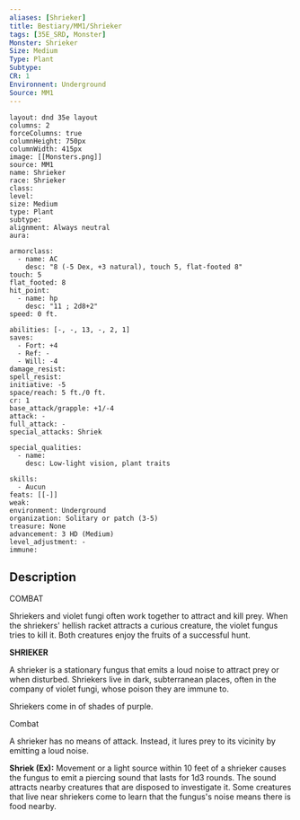 ```yaml
---
aliases: [Shrieker]
title: Bestiary/MM1/Shrieker
tags: [35E_SRD, Monster]
Monster: Shrieker
Size: Medium
Type: Plant
Subtype: 
CR: 1
Environnent: Underground
Source: MM1
---
```


```statblock
layout: dnd 35e layout
columns: 2
forceColumns: true
columnHeight: 750px
columnWidth: 415px
image: [[Monsters.png]]
source: MM1
name: Shrieker
race: Shrieker
class: 
level: 
size: Medium
type: Plant
subtype: 
alignment: Always neutral
aura: 

armorclass:
  - name: AC
    desc: "8 (-5 Dex, +3 natural), touch 5, flat-footed 8"
touch: 5
flat_footed: 8
hit_point:
  - name: hp
    desc: "11 ; 2d8+2"
speed: 0 ft.

abilities: [-, -, 13, -, 2, 1]
saves:
  - Fort: +4
  - Ref: -
  - Will: -4
damage_resist: 
spell_resist: 
initiative: -5
space/reach: 5 ft./0 ft.
cr: 1
base_attack/grapple: +1/-4
attack: -
full_attack: -
special_attacks: Shriek

special_qualities:
  - name: 
    desc: Low-light vision, plant traits

skills:
  - Aucun
feats: [[-]]
weak: 
environment: Underground
organization: Solitary or patch (3-5)
treasure: None
advancement: 3 HD (Medium)
level_adjustment: -
immune: 
```

## Description

<p>COMBAT</p>
<p>Shriekers and violet fungi often work together to attract and kill prey. When the shriekers' hellish racket attracts a curious creature, the violet fungus tries to kill it. Both creatures enjoy the fruits of a successful hunt.</p>
<p>
            <b>SHRIEKER</b>
          </p>
<p>A shrieker is a stationary fungus that emits a loud noise to attract prey or when disturbed. Shriekers live in dark, subterranean places, often in the company of violet fungi, whose poison they are immune to.</p>
<p>Shriekers come in of shades of purple.</p>
<p>Combat</p>
<p>A shrieker has no means of attack. Instead, it lures prey to its vicinity by emitting a loud noise.</p>
<p>
            <b>Shriek (Ex):</b> Movement or a light source within 10 feet of a shrieker causes the fungus to emit a piercing sound that lasts for 1d3 rounds. The sound attracts nearby creatures that are disposed to investigate it. Some creatures that live near shriekers come to learn that the fungus's noise means there is food nearby.</p>